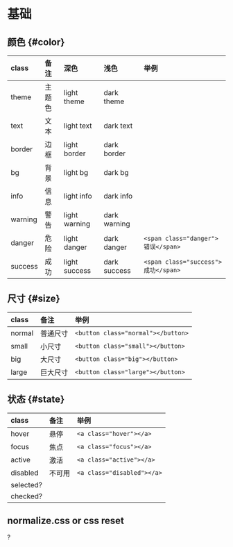 # 基础

## 颜色 {#color}
| class | 备注 |  深色 | 浅色 | 举例 |
| :--- | :--- | :--- | :--- | :--- |
| theme | 主题色 | light theme | dark theme |  |
| text | 文本 | light text | dark text |  |
| border | 边框 | light border | dark border |  |
| bg | 背景 | light bg | dark bg |  |
| info | 信息 | light info | dark info |  |
| warning | 警告 | light warning | dark warning |  |
| danger | 危险 | light danger | dark danger | `<span class="danger">错误</span>` |
| success | 成功 | light success | dark success | `<span class="success">成功</span>` |

## 尺寸 {#size}
| class | 备注 | 举例 |
| :--- | :--- | :--- |
| normal | 普通尺寸 | `<button class="normal"></button>` |
| small | 小尺寸 | `<button class="small"></button>` |
| big | 大尺寸 | `<button class="big"></button>` |
| large | 巨大尺寸 | `<button class="large"></button>` |

## 状态 {#state}
| class | 备注 | 举例 |
| :--- | :--- | :--- |
| hover | 悬停 | `<a class="hover"></a>` |
| focus | 焦点 | `<a class="focus"></a>` |
| active | 激活 | `<a class="active"></a>` |
| disabled | 不可用 | `<a class="disabled"></a>` |
| selected? |  |  |
| checked? |  |  |

## normalize.css or css reset
?
